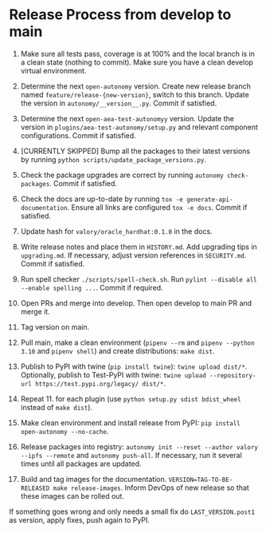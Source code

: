 
# Release Process from develop to main

1. Make sure all tests pass, coverage is at 100% and the local branch is in a clean state (nothing to commit). Make sure you have a clean develop virtual environment. 
   
2. Determine the next `open-autonomy` version. Create new release branch named `feature/release-{new-version}`, switch to this branch. Update the version in `autonomy/__version__.py`. Commit if satisfied.

3. Determine the next `open-aea-test-autonomyy` version. Update the version in `plugins/aea-test-autonomy/setup.py` and relevant component configurations. Commit if satisfied.

4. [CURRENTLY SKIPPED] Bump all the packages to their latest versions by running `python scripts/update_package_versions.py`.

5. Check the package upgrades are correct by running `autonomy check-packages`. Commit if satisfied.

6. Check the docs are up-to-date by running `tox -e generate-api-documentation`. Ensure all links are configured `tox -e docs`. Commit if satisfied.

6. Update hash for `valory/oracle_hardhat:0.1.0` in the docs.

7. Write release notes and place them in `HISTORY.md`. Add upgrading tips in `upgrading.md`. If necessary, adjust version references in `SECURITY.md`. Commit if satisfied.

8. Run spell checker `./scripts/spell-check.sh`. Run `pylint --disable all --enable spelling ...`. Commit if required.

9. Open PRs and merge into develop. Then open develop to main PR and merge it.

10. Tag version on main.

11. Pull main, make a clean environment (`pipenv --rm` and `pipenv --python 3.10` and `pipenv shell`) and create distributions: `make dist`.

12. Publish to PyPI with twine (`pip install twine`): `twine upload dist/*`. Optionally, publish to Test-PyPI with twine:
`twine upload --repository-url https://test.pypi.org/legacy/ dist/*`.

12. Repeat 11. for each plugin (use `python setup.py sdist bdist_wheel` instead of `make dist`).

13. Make clean environment and install release from PyPI: `pip install open-autonomy --no-cache`.

14. Release packages into registry: `autonomy init --reset --author valory --ipfs --remote` and `autonomy push-all`. If necessary, run it several times until all packages are updated.

15. Build and tag images for the documentation. `VERSION=TAG-TO-BE-RELEASED make release-images`. Inform DevOps of new release so that these images can be rolled out.

If something goes wrong and only needs a small fix do `LAST_VERSION.post1` as version, apply fixes, push again to PyPI.
